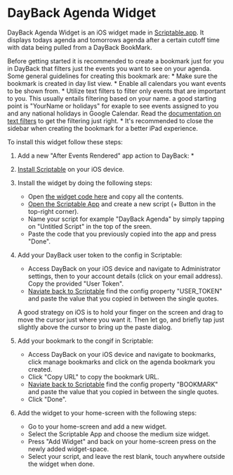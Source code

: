 # DayBack Agenda Widget

DayBack Agenda Widget is an iOS widget made in <a href="https://scriptable.app/" target="_blank">Scriptable.app</a>. It displays todays agenda and tomorrows agenda after a certain cutoff time with data being pulled from a DayBack BookMark.

Before getting started it is recommended to create a bookmark just for you in DayBack that filters just the events you want to see on your agenda. Some general guidelines for creating this bookmark are:
    * Make sure the bookmark is created in day list view.
    * Enable all calendars you want events to be shown from.
    * Utilize text filters to filter only events that are important to you. This usually entails filtering based on your name. a good starting point is "YourName or holidays" for exaple to see events assigned to you and any national holidays in Google Calendar. Read the <a href="https://docs.dayback.com/article/114-filter-options" target="_blank">documentation on text filters</a> to get the filtering just right.
    * It's recommended to close the sidebar when creating the bookmark for a better iPad experience.

To install this widget follow these steps:
1. Add a new "After Events Rendered" app action to DayBack:
    * 

2. <a href="https://scriptable.app/" target="_blank">Install Scriptable</a> on your iOS device.

3. Install the widget by doing the following steps:
    * Open <a href="https://raw.githubusercontent.com/tannerellen/dayback-widget/main/dayback-agenda-widget.js" target="_blank">the widget code here</a> and copy all the contents.
    * <a href="https://open.scriptable.app" target="_blank">Open the Scriptable App</a> and create a new script (+ Button in the top-right corner).
    * Name your script for example "DayBack Agenda" by simply tapping on "Untitled Script" in the top of the sreen.
    * Paste the code that you previously copied into the app and press "Done".

4. Add your DayBack user token to the config in Scriptable:
    * Access DayBack on your iOS device and navigate to Administrator settings, then to your account details (click on your email address). Copy the provided "User Token". 
    * <a href="https://open.scriptable.app" target="_blank">Naviate back to Scriptable</a> find the config property "USER_TOKEN" and paste the value that you copied in between the single quotes.
    
    A good strategy on iOS is to hold your finger on the screen and drag to move the cursor just where you want it. Then let go, and briefly tap just slightly above the cursor to bring up the paste dialog.

5. Add your bookmark to the congif in Scriptable:
    * Access DayBack on your iOS device and navigate to bookmarks, click manage bookmarks and click on the agenda bookmark you created.
    * Click "Copy URL" to copy the bookmark URL.
    * <a href="https://open.scriptable.app" target="_blank">Naviate back to Scriptable</a> find the config property "BOOKMARK" and paste the value that you copied in between the single quotes.
    * Click "Done".

6. Add the widget to your home-screen with the following steps:
    * Go to your home-screen and add a new widget.
    * Select the Scriptable App and choose the medium size widget.
    * Press "Add Widget" and back on your home-screen press on the newly added widget-space.
    * Select your script, and leave the rest blank, touch anywhere outside the widget when done.